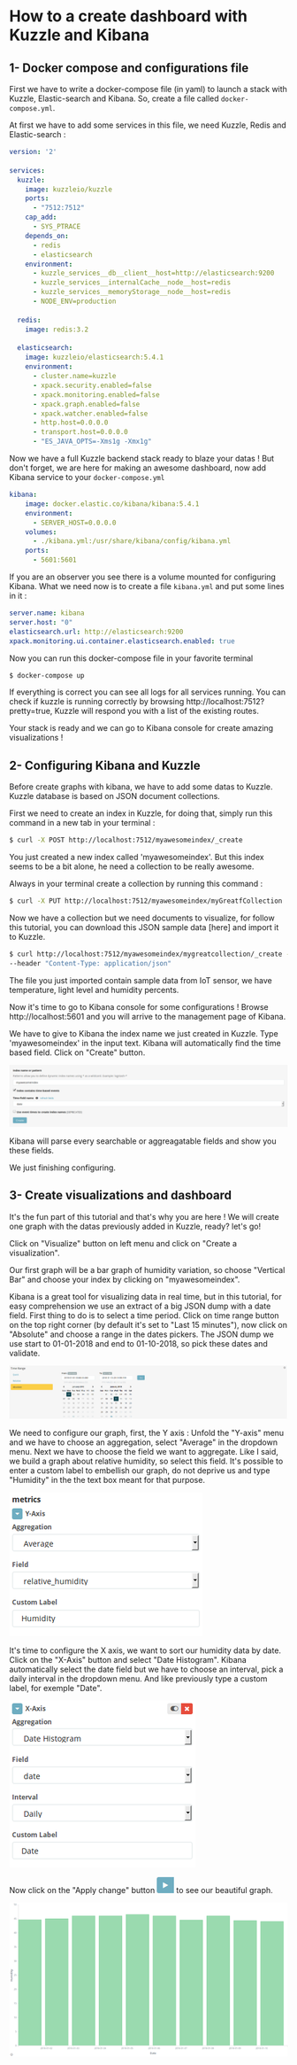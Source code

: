 # How to a create dashboard with Kuzzle and Kibana


## 1- Docker compose and configurations file

First we have to write a docker-compose file (in yaml) to launch a stack with Kuzzle, Elastic-search and Kibana. So, create a file called `docker-compose.yml`.

At first we have to add some services in this file, we need Kuzzle, Redis and Elastic-search :

```yaml
version: '2'

services:
  kuzzle:
    image: kuzzleio/kuzzle
    ports:
      - "7512:7512"
    cap_add:
      - SYS_PTRACE
    depends_on:
      - redis
      - elasticsearch
    environment:
      - kuzzle_services__db__client__host=http://elasticsearch:9200
      - kuzzle_services__internalCache__node__host=redis
      - kuzzle_services__memoryStorage__node__host=redis
      - NODE_ENV=production

  redis:
    image: redis:3.2

  elasticsearch:
    image: kuzzleio/elasticsearch:5.4.1
    environment:
      - cluster.name=kuzzle
      - xpack.security.enabled=false
      - xpack.monitoring.enabled=false
      - xpack.graph.enabled=false
      - xpack.watcher.enabled=false
      - http.host=0.0.0.0
      - transport.host=0.0.0.0
      - "ES_JAVA_OPTS=-Xms1g -Xmx1g"
```

Now we have a full Kuzzle backend stack ready to blaze your datas ! But don't forget, we are here for making an awesome dashboard, now add Kibana service to your `docker-compose.yml`

```yaml
kibana:
    image: docker.elastic.co/kibana/kibana:5.4.1
    environment:
      - SERVER_HOST=0.0.0.0
    volumes:
      - ./kibana.yml:/usr/share/kibana/config/kibana.yml
    ports:
      - 5601:5601
```

If you are an observer you see there is a volume mounted for configuring Kibana. What we need now is to create a file `kibana.yml` and put some lines in it :

```yaml
server.name: kibana
server.host: "0"
elasticsearch.url: http://elasticsearch:9200
xpack.monitoring.ui.container.elasticsearch.enabled: true
```

Now you can run this docker-compose file in your favorite terminal

```bash
$ docker-compose up
```
If everything is correct you can see all logs for all services running. You can check if kuzzle is running correctly by browsing http://localhost:7512?pretty=true, Kuzzle will respond you with a list of the existing routes.

Your stack is ready and we can go to Kibana console for create amazing visualizations !

## 2- Configuring Kibana and Kuzzle

Before create graphs with kibana, we have to add some datas to Kuzzle. Kuzzle database is based on JSON document collections. 

First we need to create an index in Kuzzle, for doing that, simply run this command in a new tab in your terminal :

```bash
$ curl -X POST http://localhost:7512/myawesomeindex/_create
```
You just created a new index called 'myawesomeindex'. But this index seems to be a bit alone, he need a collection to be really awesome.

Always in your terminal create a collection by running this command :

```bash
$ curl -X PUT http://localhost:7512/myawesomeindex/myGreatfCollection
```

Now we have a collection but we need documents to visualize, for follow this tutorial, you can download this JSON sample data [here] and import it to Kuzzle.

```bash
$ curl http://localhost:7512/myawesomeindex/mygreatcollection/_create -d @data.json \
--header "Content-Type: application/json"
```

The file you just imported contain sample data from IoT sensor, we have temperature, light level and humidity percents.

Now it's time to go to Kibana console for some configurations ! Browse http://localhost:5601 and you will arrive to the management page of Kibana.


We have to give to Kibana the index name we just created in Kuzzle. Type 'myawesomeindex' in the input text. Kibana will automatically find the time based field. Click on "Create" button.

![Kibana-index-pattern](img/kibana1.png)

Kibana will parse every searchable or aggreagatable fields and show you these fields. 

We just finishing configuring.

## 3- Create visualizations and dashboard

It's the fun part of this tutorial and that's why you are here ! We will create one graph with the datas previously added in Kuzzle, ready? let's go!

Click on "Visualize" button on left menu and click on "Create a visualization".

Our first graph will be a bar graph of humidity variation, so choose "Vertical Bar" and choose your index by clicking on "myawesomeindex".

Kibana is a great tool for visualizing data in real time, but in this tutorial, for easy comprehension we use an extract of a big JSON dump with a date field. First thing to do is to select a time period. Click on time range button on the top right corner (by default it's set to "Last 15 minutes"), now click on "Absolute" and choose a range in the dates pickers. The JSON dump we use start to 01-01-2018 and end to 01-10-2018, so pick these dates and validate.

![Kibana-time-range](img/kibana2.png)

We need to configure our graph, first, the Y axis :
Unfold the "Y-axis" menu and we have to choose an aggregation, select "Average" in the dropdown menu. Next we have to choose the field we want to aggregate. Like I said, we build a graph about relative humidity, so select this field. It's possible to enter a custom label to embellish our graph, do not deprive us and type "Humidity" in the the text box meant for that purpose.

![Kibana-y-axis](img/kibana3.png)

It's time to configure the X axis, we want to sort our humidity data by date.
Click on the "X-Axis" button and select "Date Histogram". Kibana automatically select the date field but we have to choose an interval, pick a daily interval in the dropdown menu. And like previously type a custom label, for exemple "Date".

![Kibana-x-axis](img/kibana4.png)

Now click on the "Apply change" button ![Kibana-apply-button](img/kibana-apply-button.png) to see our beautiful graph.

![Kibana-bar-graph](img/kibana5.png)

